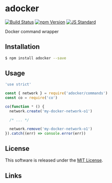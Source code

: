 adocker
==========

<!---
This file is generated by ape-tmpl. Do not update manually.
--->

<!-- Badge Start -->
<a name="badges"></a>

[![Build Status][bd_travis_shield_url]][bd_travis_url]
[![npm Version][bd_npm_shield_url]][bd_npm_url]
[![JS Standard][bd_standard_shield_url]][bd_standard_url]

[bd_repo_url]: https://github.com/a-labo/adocker
[bd_travis_url]: http://travis-ci.org/a-labo/adocker
[bd_travis_shield_url]: http://img.shields.io/travis/a-labo/adocker.svg?style=flat
[bd_travis_com_url]: http://travis-ci.com/a-labo/adocker
[bd_travis_com_shield_url]: https://api.travis-ci.com/a-labo/adocker.svg?token=
[bd_license_url]: https://github.com/a-labo/adocker/blob/master/LICENSE
[bd_codeclimate_url]: http://codeclimate.com/github/a-labo/adocker
[bd_codeclimate_shield_url]: http://img.shields.io/codeclimate/github/a-labo/adocker.svg?style=flat
[bd_codeclimate_coverage_shield_url]: http://img.shields.io/codeclimate/coverage/github/a-labo/adocker.svg?style=flat
[bd_gemnasium_url]: https://gemnasium.com/a-labo/adocker
[bd_gemnasium_shield_url]: https://gemnasium.com/a-labo/adocker.svg
[bd_npm_url]: http://www.npmjs.org/package/adocker
[bd_npm_shield_url]: http://img.shields.io/npm/v/adocker.svg?style=flat
[bd_standard_url]: http://standardjs.com/
[bd_standard_shield_url]: https://img.shields.io/badge/code%20style-standard-brightgreen.svg

<!-- Badge End -->


<!-- Description Start -->
<a name="description"></a>

Docker command wrapper

<!-- Description End -->


<!-- Overview Start -->
<a name="overview"></a>



<!-- Overview End -->


<!-- Sections Start -->
<a name="sections"></a>

<!-- Section from "doc/guides/01.Installation.md.hbs" Start -->

<a name="section-doc-guides-01-installation-md"></a>

Installation
-----

```bash
$ npm install adocker --save
```


<!-- Section from "doc/guides/01.Installation.md.hbs" End -->

<!-- Section from "doc/guides/02.Usage.md.hbs" Start -->

<a name="section-doc-guides-02-usage-md"></a>

Usage
---------

```javascript
'use strict'

const { network } = require('adocker/commands')
const co = require('co')

co(function * () {
  network.create('my-docker-network-o1')

  /* ... */

  network.remove('my-docker-network-o1')
}).catch((err) => console.error(err))

```


<!-- Section from "doc/guides/02.Usage.md.hbs" End -->


<!-- Sections Start -->


<!-- LICENSE Start -->
<a name="license"></a>

License
-------
This software is released under the [MIT License](https://github.com/a-labo/adocker/blob/master/LICENSE).

<!-- LICENSE End -->


<!-- Links Start -->
<a name="links"></a>

Links
------



<!-- Links End -->
